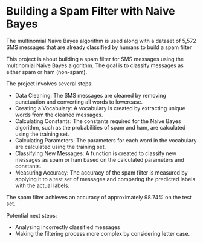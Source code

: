 # Building a Spam Filter with Naive Bayes
 The multinomial Naive Bayes algorithm is used along with a dataset of 5,572 SMS messages that are already classified by humans to build a spam filter

This project is about building a spam filter for SMS messages using the multinomial Naive Bayes algorithm. The goal is to classify messages as either spam or ham (non-spam).

The project involves several steps:

- Data Cleaning: The SMS messages are cleaned by removing punctuation and converting all words to lowercase.
- Creating a Vocabulary: A vocabulary is created by extracting unique words from the cleaned messages.
- Calculating Constants: The constants required for the Naive Bayes algorithm, such as the probabilities of spam and ham, are calculated using the training set.
- Calculating Parameters: The parameters for each word in the vocabulary are calculated using the training set.
- Classifying New Messages: A function is created to classify new messages as spam or ham based on the calculated parameters and constants.
- Measuring Accuracy: The accuracy of the spam filter is measured by applying it to a test set of messages and comparing the predicted labels with the actual   labels.

The spam filter achieves an accuracy of approximately 98.74% on the test set. 

Potential next steps: 
- Analysing incorrectly classified messages 
- Making the filtering process more complex by considering letter case.

